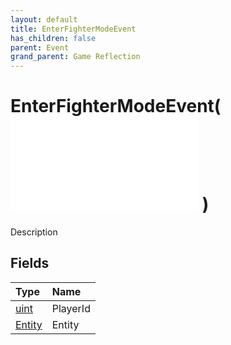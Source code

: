 ```yaml
---
layout: default
title: EnterFighterModeEvent
has_children: false
parent: Event
grand_parent: Game Reflection
---
```

# EnterFighterModeEvent( ![ EntityEventBase ](/game-reflection/events/entity_event_base.md) )
Description 

## Fields
| Type | Name |
|:-------------|:--------------|
| [uint](/game-reflection/components/uint.md) | PlayerId |
| [Entity](/game-reflection/classes/entity.md) | Entity |
